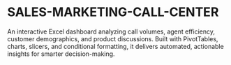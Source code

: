 # SALES-MARKETING-CALL-CENTER
 An interactive Excel dashboard analyzing call volumes, agent efficiency, customer demographics, and product discussions. Built with PivotTables, charts, slicers, and conditional formatting, it delivers automated, actionable insights for smarter decision-making.
